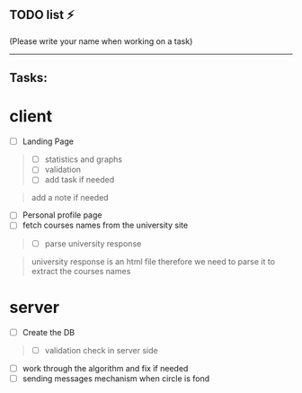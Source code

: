 ## TODO list ⚡

(Please write your name when working on a task)

---

Tasks:
---
# client

-   [ ] Landing Page
> - [ ] statistics and graphs
> - [ ] validation
> - [ ] add task if needed

> add a note if needed

-   [ ] Personal profile page
-   [ ] fetch courses names from the university site
> -   [ ] parse university response

> university response is an html file therefore we need to parse it to extract the courses names 

# server

-   [ ] Create the DB
> -   [ ] validation check in server side
-   [ ] work through the algorithm and fix if needed
-   [ ] sending messages mechanism when circle is fond
